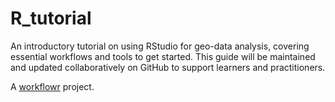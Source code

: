 # R_tutorial

An introductory tutorial on using RStudio for geo-data analysis, covering essential workflows and tools to get started. This guide will be maintained and updated collaboratively on GitHub to support learners and practitioners.

A [workflowr][] project.

[workflowr]: https://deltares-desirmed.github.io/nbs-workflow/
